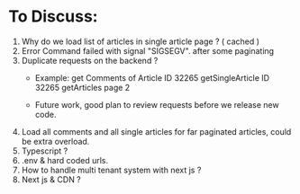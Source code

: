 # To Discuss: 

1. Why do we load list of articles in single article page ? ( cached )
2. Error Command failed with signal "SIGSEGV". after some paginating
3. Duplicate requests on the backend ?
    - Example: 
       get Comments of Article ID 32265
       getSingleArticle ID 32265
       getArticles page 2

    - Future work, good plan to review requests before we release new code.
4.  Load all comments and all single articles for far paginated articles, could be extra overload.
5. Typescript ? 
6. .env & hard coded urls. 
7. How to handle multi tenant system with next js ?
8. Next js & CDN ? 



